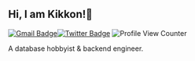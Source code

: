 <h2>Hi, I am Kikkon!👋 </h2>

[![Gmail Badge](https://img.shields.io/badge/-Gmail-c14438?style=flat-square&logo=Gmail&logoColor=white&link=mailto:kikkon920@gmail.com)](mailto:kikkon920@gmail.com)[![Twitter Badge](https://img.shields.io/badge/-Kikkon-1ca0f1?style=flat-square&labelColor=1ca0f1&logo=twitter&logoColor=white&link=https://twitter.com/kikkon9)](https://twitter.com/kikkon9) ![Profile View Counter](https://komarev.com/ghpvc/?username=Kikkon)

A database hobbyist & backend engineer.
